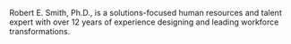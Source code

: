 Robert E. Smith, Ph.D., is a solutions-focused human resources and talent expert with over 12 years of experience designing and leading workforce transformations.